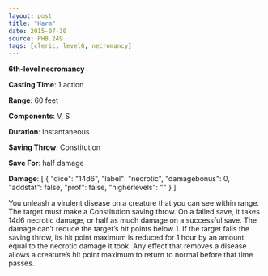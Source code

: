 ```yaml
---
layout: post
title: "Harm"
date: 2015-07-30
source: PHB.249
tags: [cleric, level6, necromancy]
---
```


**6th-level necromancy**

**Casting Time**: 1 action

**Range**: 60 feet

**Components**: V, S

**Duration**: Instantaneous

**Saving Throw**: Constitution

**Save For**: half damage

**Damage**: [ { "dice": "14d6", "label": "necrotic", "damagebonus": 0, "addstat": false, "prof": false, "higherlevels": "" } ]

You unleash a virulent disease on a creature that you can see within range. The target must make a Constitution saving throw. On a failed save, it takes 14d6 necrotic damage, or half as much damage on a successful save. The damage can’t reduce the target’s hit points below 1. If the target fails the saving throw, its hit point maximum is reduced for 1 hour by an amount equal to the necrotic damage it took. Any effect that removes a disease allows a creature’s hit point maximum to return to normal before that time passes.
